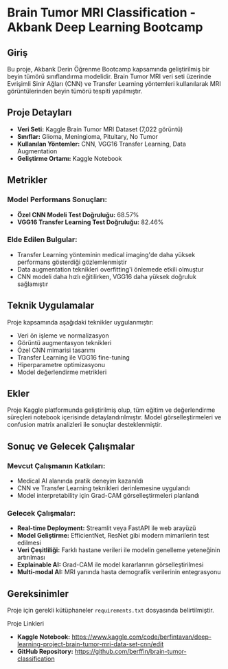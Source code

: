 # Brain Tumor MRI Classification - Akbank Deep Learning Bootcamp

## Giriş
Bu proje, Akbank Derin Öğrenme Bootcamp kapsamında geliştirilmiş bir beyin tümörü sınıflandırma modelidir. Brain Tumor MRI veri seti üzerinde Evrişimli Sinir Ağları (CNN) ve Transfer Learning yöntemleri kullanılarak MRI görüntülerinden beyin tümörü tespiti yapılmıştır.

## Proje Detayları
- **Veri Seti:** Kaggle Brain Tumor MRI Dataset (7,022 görüntü)
- **Sınıflar:** Glioma, Meningioma, Pituitary, No Tumor
- **Kullanılan Yöntemler:** CNN, VGG16 Transfer Learning, Data Augmentation
- **Geliştirme Ortamı:** Kaggle Notebook

## Metrikler
### Model Performans Sonuçları:
- **Özel CNN Modeli Test Doğruluğu:** 68.57%
- **VGG16 Transfer Learning Test Doğruluğu:** 82.46%

### Elde Edilen Bulgular:
- Transfer Learning yönteminin medical imaging'de daha yüksek performans gösterdiği gözlemlenmiştir
- Data augmentation teknikleri overfitting'i önlemede etkili olmuştur
- CNN modeli daha hızlı eğitilirken, VGG16 daha yüksek doğruluk sağlamıştır

## Teknik Uygulamalar
Proje kapsamında aşağıdaki teknikler uygulanmıştır:
- Veri ön işleme ve normalizasyon
- Görüntü augmentasyon teknikleri
- Özel CNN mimarisi tasarımı
- Transfer Learning ile VGG16 fine-tuning
- Hiperparametre optimizasyonu
- Model değerlendirme metrikleri

## Ekler
Proje Kaggle platformunda geliştirilmiş olup, tüm eğitim ve değerlendirme süreçleri notebook içerisinde detaylandırılmıştır. Model görselleştirmeleri ve confusion matrix analizleri ile sonuçlar desteklenmiştir.

## Sonuç ve Gelecek Çalışmalar
### Mevcut Çalışmanın Katkıları:
- Medical AI alanında pratik deneyim kazanıldı
- CNN ve Transfer Learning teknikleri derinlemesine uygulandı
- Model interpretability için Grad-CAM görselleştirmeleri planlandı

### Gelecek Çalışmalar:
- **Real-time Deployment:** Streamlit veya FastAPI ile web arayüzü
- **Model Geliştirme:** EfficientNet, ResNet gibi modern mimarilerin test edilmesi
- **Veri Çeşitliliği:** Farklı hastane verileri ile modelin genelleme yeteneğinin artırılması
- **Explainable AI:** Grad-CAM ile model kararlarının görselleştirilmesi
- **Multi-modal AI:** MRI yanında hasta demografik verilerinin entegrasyonu




## Gereksinimler
Proje için gerekli kütüphaneler `requirements.txt` dosyasında belirtilmiştir.


Proje Linkleri
- **Kaggle Notebook:** https://www.kaggle.com/code/berfintavan/deep-learning-project-brain-tumor-mri-data-set-cnn/edit
- **GitHub Repository:** https://github.com/berffin/brain-tumor-classification

